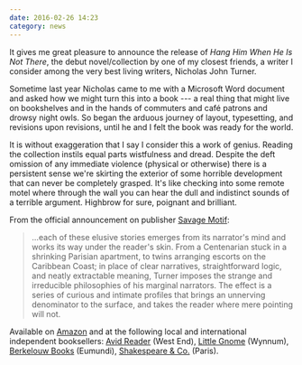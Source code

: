```yaml
---
date: 2016-02-26 14:23
category: news
---
```


It gives me great pleasure to announce the release of
_Hang Him When He Is Not There_, the debut novel/collection by one of my closest
friends, a writer I consider among the very best living writers, Nicholas John
Turner.

Sometime last year Nicholas came to me with a Microsoft Word document and asked
how we might turn this into a book --- a real thing that might live on bookshelves
and in the hands of commuters and café patrons and drowsy night owls. So began
the arduous journey of layout, typesetting, and revisions upon revisions, until
he and I felt the book was ready for the world.

It is without exaggeration that I say I consider this a work of genius. Reading
the collection instils equal parts wistfulness and dread. Despite the deft
omission of any immediate violence (physical or otherwise) there is a persistent
sense we're skirting the exterior of some horrible development that can never be
completely grasped. It's like checking into some remote motel where through the
wall you can hear the dull and indistinct sounds of a terrible argument.
Highbrow for sure, poignant and brilliant.

From the official announcement on publisher [Savage Motif][1]:

> ...each of these elusive stories emerges from its narrator's mind and works
> its way under the reader's skin. From a Centenarian stuck in a shrinking
> Parisian apartment, to twins arranging escorts on the Caribbean Coast; in
> place of clear narratives, straightforward logic, and neatly extractable
> meaning, Turner imposes the strange and irreducible philosophies of his
> marginal narrators. The effect is a series of curious and intimate profiles
> that brings an unnerving denominator to the surface, and takes the reader
> where mere pointing will not.

Available on [Amazon][2] and at the following local and international
independent booksellers: [Avid Reader][3] (West End), [Little Gnome][4]
(Wynnum), [Berkelouw Books][5] (Eumundi), [Shakespeare & Co.][6] (Paris).

[1]: http://www.savagemotif.com
[2]: https://www.amazon.com/dp/1519644531/
[3]: http://avidreader.com.au
[4]: http://www.littlegnome.com.au
[5]: http://berkelouw.com.au/stores/eumundi
[6]: https://shakespeareandcompany.com
